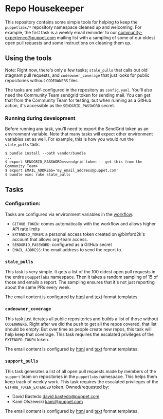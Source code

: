 # Repo Housekeeper

This repository contains some simple tools for helping to keep the `puppetlabs/*` repository
namespace cleaned up and welcoming. For example, the first task is a weekly email reminder to
our community-experience@puppet.com mailing list with a sampling of some of our oldest open
pull requests and some instructions on cleaning them up.

## Using the tools

Note: Right now, there's only a few tasks; `stale_pulls` that calls out old stagnant pull requests,
and `codeowner_coverage` that just looks for public repositories without `CODEOWNERS` files.

The tasks are self-configured in the repository as `config.yaml`. You'll also need the Community
Team sendgrid token for sending mail. You can get that from the Community Team for testing, but
when running as a GitHub action, it's accessible as the `SENDGRID_PASSWORD` secret.

### Running during development

Before running any task, you'll need to export the SendGrid token as an environment variable.
Note that many tasks will expect other environment variables set as well. For example, this
is how you would run the `stale_pulls` task:

```
$ bundle install --path vendor/bundle
...
$ export SENDGRID_PASSWORD=<sendgrid token -- get this from the Community Team>
$ export EMAIL_ADDRESS='my_email_address@puppet.com'
$ bundle exec rake stale_pulls
```

## Tasks

### Configuration:

Tasks are configured via environment variables in the [workflow](https://github.com/puppetlabs/repo_housekeeper/blob/master/.github/workflows/weekly-workflow.yml).

* `GITHUB_TOKEN`: comes automatically with the workflow and allows higher API rate limits
* `EXTENDED_TOKEN`: a personal access token created on @binford2k's account that allows org-team access.
* `SENDGRID_PASSWORD`: configured as a GitHub secret
* `EMAIL_ADDRESS`: the email address to send the report to.


###  `stale_pulls`

This task is very simple. It gets a list of the 100 oldest open pull requests in the entire
`@puppetlabs` namespace. Then it takes a random sampling of 15 of those and emails a report.
The sampling ensures that it's not just reporting about the same PRs every week.

The email content is configured by [html](https://github.com/puppetlabs/repo_housekeeper/blob/master/templates/stale_prs.html.erb) and [text](https://github.com/puppetlabs/repo_housekeeper/blob/master/templates/stale_prs.txt.erb)
format templates.

###  `codeowner_coverage`

This task just iterates all public repositories and builds a list of those without `CODEOWNERS`. Right
after we did the push to get all the repos covered, that list should be empty. But over time as people
create new repos, this task will help keep that coverage. This task requires the escalated privileges
of the `EXTENDED_TOKEN` token.

The email content is configured by [html](https://github.com/puppetlabs/repo_housekeeper/blob/master/templates/stale_prs.html.erb) and [text](https://github.com/puppetlabs/repo_housekeeper/blob/master/templates/stale_prs.txt.erb)
format templates.

###  `support_pulls`

This task generates a list of all open pull requests made by members of the `support` team on repositories in the
`puppetlabs` namespace. This helps them keep track of weekly work. This task requires the escalated privileges
of the `GITHUB_TOKEN_EXTENDED` token. Owned/requested by:

- David Bastedo <david.bastedo@puppet.com>
- Kami Olszewski <kami@puppet.com>

The email content is configured by [html](https://github.com/puppetlabs/repo_housekeeper/blob/master/templates/support_prs.html.erb) and [text](https://github.com/puppetlabs/repo_housekeeper/blob/master/templates/support_prs.txt.erb)
format templates.

